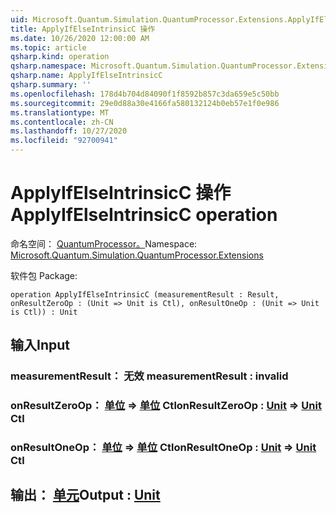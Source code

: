 ```yaml
---
uid: Microsoft.Quantum.Simulation.QuantumProcessor.Extensions.ApplyIfElseIntrinsicC
title: ApplyIfElseIntrinsicC 操作
ms.date: 10/26/2020 12:00:00 AM
ms.topic: article
qsharp.kind: operation
qsharp.namespace: Microsoft.Quantum.Simulation.QuantumProcessor.Extensions
qsharp.name: ApplyIfElseIntrinsicC
qsharp.summary: ''
ms.openlocfilehash: 178d4b704d84090f1f8592b857c3da659e5c50bb
ms.sourcegitcommit: 29e0d88a30e4166fa580132124b0eb57e1f0e986
ms.translationtype: MT
ms.contentlocale: zh-CN
ms.lasthandoff: 10/27/2020
ms.locfileid: "92700941"
---
```

# <a name="applyifelseintrinsicc-operation"></a><span data-ttu-id="ae61b-102">ApplyIfElseIntrinsicC 操作</span><span class="sxs-lookup"><span data-stu-id="ae61b-102">ApplyIfElseIntrinsicC operation</span></span>

<span data-ttu-id="ae61b-103">命名空间： [QuantumProcessor。](xref:Microsoft.Quantum.Simulation.QuantumProcessor.Extensions)</span><span class="sxs-lookup"><span data-stu-id="ae61b-103">Namespace: [Microsoft.Quantum.Simulation.QuantumProcessor.Extensions](xref:Microsoft.Quantum.Simulation.QuantumProcessor.Extensions)</span></span>

<span data-ttu-id="ae61b-104">软件包 [](https://nuget.org/packages/)</span><span class="sxs-lookup"><span data-stu-id="ae61b-104">Package: [](https://nuget.org/packages/)</span></span>




```qsharp
operation ApplyIfElseIntrinsicC (measurementResult : Result, onResultZeroOp : (Unit => Unit is Ctl), onResultOneOp : (Unit => Unit is Ctl)) : Unit
```


## <a name="input"></a><span data-ttu-id="ae61b-105">输入</span><span class="sxs-lookup"><span data-stu-id="ae61b-105">Input</span></span>

### <a name="measurementresult--__invalidresult__"></a><span data-ttu-id="ae61b-106">measurementResult： __无效 <Result>__</span><span class="sxs-lookup"><span data-stu-id="ae61b-106">measurementResult : __invalid<Result>__</span></span>




### <a name="onresultzeroop--unit--unit-ctl"></a><span data-ttu-id="ae61b-107">onResultZeroOp： [单位](xref:microsoft.quantum.lang-ref.unit) => [单位](xref:microsoft.quantum.lang-ref.unit) Ctl</span><span class="sxs-lookup"><span data-stu-id="ae61b-107">onResultZeroOp : [Unit](xref:microsoft.quantum.lang-ref.unit) => [Unit](xref:microsoft.quantum.lang-ref.unit) Ctl</span></span>




### <a name="onresultoneop--unit--unit-ctl"></a><span data-ttu-id="ae61b-108">onResultOneOp： [单位](xref:microsoft.quantum.lang-ref.unit) => [单位](xref:microsoft.quantum.lang-ref.unit) Ctl</span><span class="sxs-lookup"><span data-stu-id="ae61b-108">onResultOneOp : [Unit](xref:microsoft.quantum.lang-ref.unit) => [Unit](xref:microsoft.quantum.lang-ref.unit) Ctl</span></span>





## <a name="output--unit"></a><span data-ttu-id="ae61b-109">输出： [单元](xref:microsoft.quantum.lang-ref.unit)</span><span class="sxs-lookup"><span data-stu-id="ae61b-109">Output : [Unit](xref:microsoft.quantum.lang-ref.unit)</span></span>

